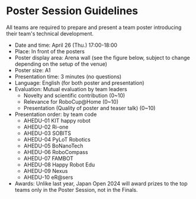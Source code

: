 # Poster Session Guidelines

All teams are required to prepare and present a team poster introducing their team's technical development.

- Date and time: April 26 (Thu.) 17:00-18:00 
- Place: In front of the posters
- Poster display area: Arena wall (see the figure below, subject to change depending on the setup of the venue)
- Poster size: A1
- Presentation time: 3 minutes (no questions)
- Language: English (for both poster and presentation)
- Evaluation: Mutual evaluation by team leaders
  - Novelty and scientific contribution (0~10)
  - Relevance for RoboCup@Home (0~10)
  - Presentation (Quality of poster and teaser talk) (0~10)
- Presentation order: by team code
  - AHEDU-01 KIT happy robot
  - AHEDU-02 Ri-one
  - AHEDU-03 SOBITS
  - AHEDU-04 PyLoT Robotics
  - AHEDU-05 BoNanoTech
  - AHEDU-06 RoboCompass
  - AHEDU-07 FAMBOT
  - AHEDU-08 Happy Robot Edu
  - AHEDU-09 Nexus
  - AHEDU-10 eR@sers
- Awards: Unlike last year, Japan Open 2024 will award prizes to the top teams only in the Poster Session, not in the Finals.

